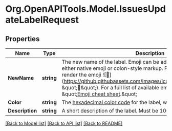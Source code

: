 # Org.OpenAPITools.Model.IssuesUpdateLabelRequest

## Properties

Name | Type | Description | Notes
------------ | ------------- | ------------- | -------------
**NewName** | **string** | The new name of the label. Emoji can be added to label names, using either native emoji or colon-style markup. For example, typing &#x60;:strawberry:&#x60; will render the emoji ![:strawberry:](https://github.githubassets.com/images/icons/emoji/unicode/1f353.png \&quot;:strawberry:\&quot;). For a full list of available emoji and codes, see \&quot;[Emoji cheat sheet](https://github.com/ikatyang/emoji-cheat-sheet).\&quot; | [optional] 
**Color** | **string** | The [hexadecimal color code](http://www.color-hex.com/) for the label, without the leading &#x60;#&#x60;. | [optional] 
**Description** | **string** | A short description of the label. Must be 100 characters or fewer. | [optional] 

[[Back to Model list]](../README.md#documentation-for-models) [[Back to API list]](../README.md#documentation-for-api-endpoints) [[Back to README]](../README.md)

